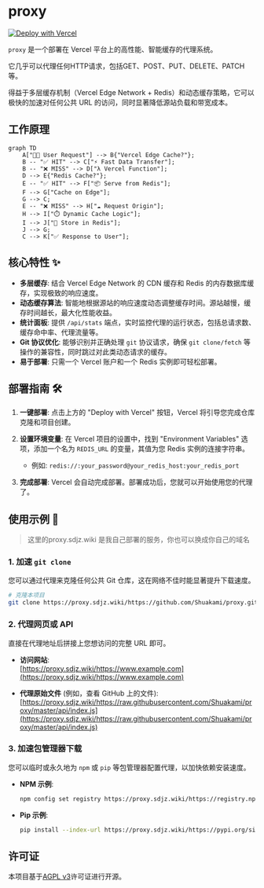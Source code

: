 # proxy 

[![Deploy with Vercel](https://vercel.com/button)](https://vercel.com/new/clone?repository-url=https%3A%2F%2Fgithub.com%2FShuakami%2Fproxy)

`proxy` 是一个部署在 Vercel 平台上的高性能、智能缓存的代理系统。

它几乎可以代理任何HTTP请求，包括GET、POST、PUT、DELETE、PATCH等。

得益于多层缓存机制（Vercel Edge Network + Redis）和动态缓存策略，它可以极快的加速对任何公共 URL 的访问，同时显著降低源站负载和带宽成本。

## 工作原理

```mermaid
graph TD
    A["👨‍💻 User Request"] --> B{"Vercel Edge Cache?"};
    B -- "✅ HIT" --> C["⚡️ Fast Data Transfer"];
    B -- "❌ MISS" --> D["λ Vercel Function"];
    D --> E{"Redis Cache?"};
    E -- "✅ HIT" --> F["📦 Serve from Redis"];
    F --> G["Cache on Edge"];
    G --> C;
    E -- "❌ MISS" --> H["☁️ Request Origin"];
    H --> I["⏱️ Dynamic Cache Logic"];
    I --> J["💾 Store in Redis"];
    J --> G;
    C --> K["✅ Response to User"];
```

## 核心特性 ✨

-   **多层缓存**: 结合 Vercel Edge Network 的 CDN 缓存和 Redis 的内存数据库缓存，实现极致的响应速度。
-   **动态缓存算法**: 智能地根据源站的响应速度动态调整缓存时间。源站越慢，缓存时间越长，最大化性能收益。
-   **统计面板**: 提供 `/api/stats` 端点，实时监控代理的运行状态，包括总请求数、缓存命中率、代理流量等。
-   **Git 协议优化**: 能够识别并正确处理 `git` 协议请求，确保 `git clone/fetch` 等操作的兼容性，同时跳过对此类动态请求的缓存。
-   **易于部署**: 只需一个 Vercel 账户和一个 Redis 实例即可轻松部署。


## 部署指南 🛠️

1.  **一键部署**: 点击上方的 "Deploy with Vercel" 按钮，Vercel 将引导您完成仓库克隆和项目创建。

2.  **设置环境变量**:
    在 Vercel 项目的设置中，找到 "Environment Variables" 选项，添加一个名为 `REDIS_URL` 的变量，其值为您 Redis 实例的连接字符串。
    
    *   例如: `redis://:your_password@your_redis_host:your_redis_port`

3.  **完成部署**:
    Vercel 会自动完成部署。部署成功后，您就可以开始使用您的代理了。

## 使用示例 🚀

> 这里的proxy.sdjz.wiki 是我自己部署的服务，你也可以换成你自己的域名


### 1. 加速 `git clone`

您可以通过代理来克隆任何公共 Git 仓库，这在网络不佳时能显著提升下载速度。

```bash
# 克隆本项目
git clone https://proxy.sdjz.wiki/https://github.com/Shuakami/proxy.git
```

### 2. 代理网页或 API

直接在代理地址后拼接上您想访问的完整 URL 即可。

*   **访问网站**:  
    [https://proxy.sdjz.wiki/https://www.example.com](https://proxy.sdjz.wiki/https://www.example.com)

*   **代理原始文件** (例如，查看 GitHub 上的文件):  
    [https://proxy.sdjz.wiki/https://raw.githubusercontent.com/Shuakami/proxy/master/api/index.js](https://proxy.sdjz.wiki/https://raw.githubusercontent.com/Shuakami/proxy/master/api/index.js)

### 3. 加速包管理器下载

您可以临时或永久地为 `npm` 或 `pip` 等包管理器配置代理，以加快依赖安装速度。

*   **NPM 示例**:
    ```bash
    npm config set registry https://proxy.sdjz.wiki/https://registry.npmjs.org/
    ```

*   **Pip 示例**:
    ```bash
    pip install --index-url https://proxy.sdjz.wiki/https://pypi.org/simple/ <package_name>
    ```

## 许可证

本项目基于[AGPL v3](https://www.gnu.org/licenses/agpl-3.0)许可证进行开源。